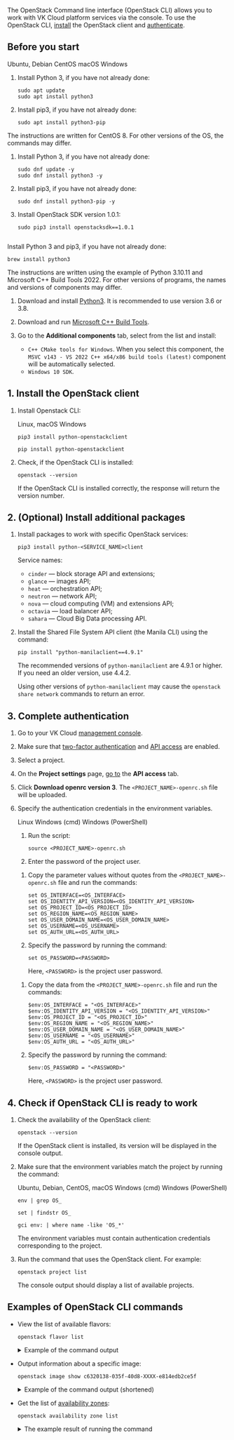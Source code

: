 The OpenStack Command line interface (OpenStack CLI) allows you to work with VK Cloud platform services via the console. To use the OpenStack CLI, [install](#1-install-the-openstack-client) the OpenStack client and [authenticate](#3_complete_authentication).

## Before you start

<tabs>
<tablist>
<tab>Ubuntu, Debian</tab>
<tab>CentOS</tab>
<tab>macOS</tab>
<tab>Windows</tab>
</tablist>
<tabpanel>

1. Install Python 3, if you have not already done:

   ```console
   sudo apt update
   sudo apt install python3
   ```

1. Install pip3, if you have not already done:

   ```console
   sudo apt install python3-pip
   ```

</tabpanel>
<tabpanel>

<info>

The instructions are written for CentOS 8. For other versions of the OS, the commands may differ.

</info>

1. Install Python 3, if you have not already done:

   ```console
   sudo dnf update -y
   sudo dnf install python3 -y
   ```

1. Install pip3, if you have not already done:

   ```console
   sudo dnf install python3-pip -y
   ```

1. Install OpenStack SDK version 1.0.1:

   ```console
   sudo pip3 install openstacksdk==1.0.1


</tabpanel>
<tabpanel>

Install Python 3 and pip3, if you have not already done:

```console
brew install python3
```

</tabpanel>
<tabpanel>

<info>

The instructions are written using the example of Python 3.10.11 and Microsoft C++ Build Tools 2022. For other versions of programs, the names and versions of components may differ.

</info>

1. Download and install [Python3](https://www.python.org/downloads/windows/). It is recommended to use version 3.6 or 3.8.
2. Download and run [Microsoft C++ Build Tools](https://visualstudio.microsoft.com/ru/visual-cpp-build-tools/).
3. Go to the **Additional components** tab, select from the list and install:

   - `C++ CMake tools for Windows`. When you select this component, the `MSVC v143 - VS 2022 C++ x64/x86 build tools (latest)` component will be automatically selected.
   - `Windows 10 SDK`.

</tabpanel>
</tabs>

## 1. Install the OpenStack client

1. Install Openstack CLI:

   <tabs>
   <tablist>
   <tab>Linux, maсOS</tab>
   <tab>Windows</tab>
   </tablist>
   <tabpanel>


   ```console
   pip3 install python-openstackclient
   ```

   </tabpanel>
   <tabpanel>

   ```console
   pip install python-openstackclient
   ```

   </tabpanel>
   </tabs>

1. Check, if the OpenStack CLI is installed:

   ```console
   openstack --version
   ```

   If the OpenStack CLI is installed correctly, the response will return the version number.

## 2. (Optional) Install additional packages

1. Install packages to work with specific OpenStack services:

   ```console
   pip3 install python-<SERVICE_NAME>client
   ```

   Service names:

   - `cinder` — block storage API and extensions;
   - `glance` — images API;
   - `heat` — orchestration API;
   - `neutron` — network API;
   - `nova` — cloud computing (VM) and extensions API;
   - `octavia` — load balancer API;
   - `sahara` — Cloud Big Data processing API.

2. Install the Shared File System API client (the Manila CLI) using the command:

   ```console
   pip install "python-manilaclient==4.9.1"
   ```

   <info>

   The recommended versions of `python-manilaclient` are 4.9.1 or higher. If you need an older version, use 4.4.2.

   Using other versions of `python-manilaclient` may cause the `openstack share network` commands to return an error.

   </info>

## 3. Complete authentication

1. Go to your VK Cloud [management console](https://msk.cloud.vk.com/app/en).
1. Make sure that [two-factor authentication](/en/tools-for-using-services/vk-cloud-account/service-management/account-manage/manage-2fa) and [API access](/en/tools-for-using-services/api/rest-api/enable-api) are enabled.
3. Select a project.
4. On the **Project settings** page, [go to](https://msk.cloud.vk.com/app/project/keys/) the **API access** tab.
5. Click **Download openrc version 3**. The `<PROJECT_NAME>-openrc.sh` file will be uploaded.
6. Specify the authentication credentials in the environment variables.

   <tabs>
   <tablist>
   <tab>Linux</tab>
   <tab>Windows (cmd)</tab>
   <tab>Windows (PowerShell)</tab>
   </tablist>
   <tabpanel>

   1. Run the script:

      ```console
      source <PROJECT_NAME>-openrc.sh
      ```

   2. Enter the password of the project user.

   </tabpanel>
   <tabpanel>

   1. Copy the parameter values without quotes from the `<PROJECT_NAME>-openrc.sh` file and run the commands:

      ```console
      set OS_INTERFACE=<OS_INTERFACE>
      set OS_IDENTITY_API_VERSION=<OS_IDENTITY_API_VERSION>
      set OS_PROJECT_ID=<OS_PROJECT_ID>
      set OS_REGION_NAME=<OS_REGION_NAME>
      set OS_USER_DOMAIN_NAME=<OS_USER_DOMAIN_NAME>
      set OS_USERNAME=<OS_USERNAME>
      set OS_AUTH_URL=<OS_AUTH_URL>
      ```

   2. Specify the password by running the command:

      ```console
      set OS_PASSWORD=<PASSWORD>
      ```

      Here, `<PASSWORD>` is the project user password.

   </tabpanel>
   <tabpanel>

   1. Copy the data from the `<PROJECT_NAME>-openrc.sh` file and run the commands:

      ```console
      $env:OS_INTERFACE = "<OS_INTERFACE>"
      $env:OS_IDENTITY_API_VERSION = "<OS_IDENTITY_API_VERSION>"
      $env:OS_PROJECT_ID = "<OS_PROJECT_ID>"
      $env:OS_REGION_NAME = "<OS_REGION_NAME>"
      $env:OS_USER_DOMAIN_NAME = "<OS_USER_DOMAIN_NAME>"
      $env:OS_USERNAME = "<OS_USERNAME>"
      $env:OS_AUTH_URL = "<OS_AUTH_URL>"
      ```

   2. Specify the password by running the command:

      ```console
      $env:OS_PASSWORD = "<PASSWORD>"
      ```

      Here, `<PASSWORD>` is the project user password.

   </tabpanel>
   </tabs>

## 4. Check if OpenStack CLI is ready to work

1. Check the availability of the OpenStack client:

   ```console
   openstack --version
   ```

   If the OpenStack client is installed, its version will be displayed in the console output.

2. Make sure that the environment variables match the project by running the command:

   <tabs>
   <tablist>
   <tab>Ubuntu, Debian, CentOS, macOS</tab>
   <tab>Windows (cmd)</tab>
   <tab>Windows (PowerShell)</tab>
   </tablist>
   <tabpanel>

   ```console
   env | grep OS_
   ```

   </tabpanel>
   <tabpanel>

   ```console
   set | findstr OS_
   ```
   </tabpanel>
   <tabpanel>

   ```console
   gci env: | where name -like 'OS_*'
   ```

   </tabpanel>
   </tabs>

   The environment variables must contain authentication credentials corresponding to the project.

3. Run the command that uses the OpenStack client. For example:

   ```console
   openstack project list
   ```

   The console output should display a list of available projects.

## Examples of OpenStack CLI commands

- View the list of available flavors:

   ```console
   openstack flavor list
   ```

   <details>
   <summary>Example of the command output</summary>

   ```console
   +--------------------------------------+-------------------+-------+------+-----------+-------+-----------+
   | ID                                   | Name              |   RAM | Disk | Ephemeral | VCPUs | Is Public |
   +--------------------------------------+-------------------+-------+------+-----------+-------+-----------+
   | 00bbf595-aa67-XXXX-b566-92cbe8d00941 | STD2-16-32        | 32768 |    0 |         0 |    16 | True      |
   | 03c66e24-b386-XXXX-91f8-36e898d7fa72 | STD3-1-2          |  2048 |    0 |         0 |     1 | True      |
   | 04db9642-04fe-XXXX-89cb-c5a778be9ef3 | STD2-6-24         | 24576 |    0 |         0 |     6 | True      |
   | 0c5d5d41-1317-XXXX-ab58-9c9e04da50d6 | STD2-4-12         | 12288 |    0 |         0 |     4 | True      |
   | 17f80791-c0dd-XXXX-adaa-8c4a83fa0c51 | STD2-8-16         | 16384 |    0 |         0 |     8 | True      |
   | 19ad4a49-5b3d-XXXX-a61d-b4b8b44c9842 | STD3-16-64        | 65536 |    0 |         0 |    16 | True      |
   | 19dc16ec-6d6c-XXXX-af1a-ff5cbb056bed | STD3-6-12         | 12288 |    0 |         0 |     6 | True      |
   ```

   </details>

- Output information about a specific image:

   ```console
   openstack image show c6320138-035f-40d8-XXXX-e814edb2ce5f
   ```

   <details>
   <summary>Example of the command output (shortened)</summary>

    ```console
    +------------------+------------------------------------------------------+
    | Field            | Value                                                |
    +------------------+------------------------------------------------------+
    | checksum         | 896ea37e28d82a548cedf1e0aa92XXXX                     |
    | container_format | bare                                                 |
    | created_at       | 2023-03-29T14:06:44Z                                 |
    | disk_format      | raw                                                  |
    | file             | /v2/images/c6320138-035f-40d8-XXXX-e814edb2ce5f/file |
    | id               | c6320138-035f-40d8-XXXX-e814edb2ce5f                 |
    | min_disk         | 0                                                    |
    | min_ram          | 0                                                    |
    | name             | Alt-Linux-P9-Starter-Kit                             |
    | owner            | b5b7ffd4ef0547e5b222f44555dfXXXX                     |
    | properties       | base_image_ref='1a8aa332-d8ef-4c40-XXXX-cade8b59aea3'|
    | protected        | False                                                |
    | schema           | /v2/schemas/image                                    |
    | size             | 1653604352                                           |
    | status           | active                                               |
    | tags             |                                                      |
    | updated_at       | 2023-03-29T14:08:15Z                                 |
    | visibility       | private                                              |
    +------------------+------------------------------------------------------+
    ```

   </details>

- Get the list of [availability zones](/en/intro/start/concepts/architecture#az):

   ```console
   openstack availability zone list
   ```

   <details>
   <summary>The example result of running the command</summary>

    ```console
    +-----------+-------------+
    | Zone Name | Zone Status |
    +-----------+-------------+
    | MS1       | available   |
    | GZ1       | available   |
    | ME1       | available   |
    +-----------+-------------+
    ```

   </details>
